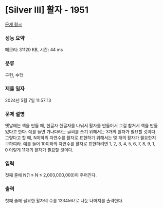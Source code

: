 # [Silver III] 활자 - 1951 

[문제 링크](https://www.acmicpc.net/problem/1951) 

### 성능 요약

메모리: 31120 KB, 시간: 44 ms

### 분류

구현, 수학

### 제출 일자

2024년 5월 7일 11:57:13

### 문제 설명

<p>옛날에는 책을 만들 때, 한글자 한글자를 나눠서 활자를 만들어서 그걸 합쳐서 책을 만들었다고 한다. 예를 들면 가나다라는 글씨를 쓰기 위해서는 3개의 활자가 필요할 것이다. 그렇다고 할 때, N이하의 자연수를 활자로 표현하기 위해서는 몇 개의 활자가 필요한지 구하여라.  예를 들어 10이하의 자연수를 활자로 표현하려면 1, 2, 3, 4, 5, 6, 7, 8, 9, 1, 0 이렇게 11개의 활자가 필요할 것이다.</p>

### 입력 

 <p>첫째 줄에 N(1 ≤ N ≤ 2,000,000,000)이 주어진다.</p>

### 출력 

 <p>첫째 줄에 필요한 활자의 수를 1234567로 나눈 나머지를 출력한다.</p>

